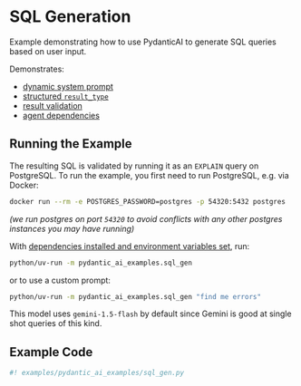 # SQL Generation

Example demonstrating how to use PydanticAI to generate SQL queries based on user input.

Demonstrates:

* [dynamic system prompt](../agents.md#system-prompts)
* [structured `result_type`](../results.md#structured-result-validation)
* [result validation](../results.md#result-validators-functions)
* [agent dependencies](../dependencies.md)

## Running the Example

The resulting SQL is validated by running it as an `EXPLAIN` query on PostgreSQL. To run the example, you first need to run PostgreSQL, e.g. via Docker:

```bash
docker run --rm -e POSTGRES_PASSWORD=postgres -p 54320:5432 postgres
```
_(we run postgres on port `54320` to avoid conflicts with any other postgres instances you may have running)_

With [dependencies installed and environment variables set](./index.md#usage), run:

```bash
python/uv-run -m pydantic_ai_examples.sql_gen
```

or to use a custom prompt:

```bash
python/uv-run -m pydantic_ai_examples.sql_gen "find me errors"
```

This model uses `gemini-1.5-flash` by default since Gemini is good at single shot queries of this kind.

## Example Code

```python {title="sql_gen.py"}
#! examples/pydantic_ai_examples/sql_gen.py
```
